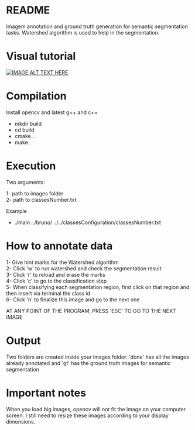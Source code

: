 # README #

Imagem annotation and ground truth generation for semantic segmentation tasks. Watershed algorithm is used to help in the segmentation.

# Visual tutorial

[![IMAGE ALT TEXT HERE](https://img.youtube.com/vi/YOUTUBE_VIDEO_ID_HERE/0.jpg)](https://www.youtube.com/watch?v=YOUTUBE_VIDEO_ID_HERE)


# Compilation

Install opencv and latest g++ and c++ 

- mkdir build  
- cd build  
- cmake ..  
- make  


# Execution

Two arguments:  

1- path to images folder  
2- path to classesNumber.txt 

Example  

- ./main ../bruno/ ../../classesConfiguration/classesNumber.txt 


# How to annotate data

1- Give hint marks for the Watershed algorithm  
2- Click 'w' to run watershed and check the segmentation result  
3- Click 'r' to reload and erase the marks  
4- Click 'c' to go to the classification step  
5- When classifying each segmentation region, first click on that region and then insert via terminal the class id  
6- Click 'n' to finalize this image and go to the next one  

AT ANY POINT OF THE PROGRAM, PRESS 'ESC' TO GO TO THE NEXT IMAGE


# Output

Two folders are created inside your images folder: 'done' has all the images already annotated and 'gt' has the ground truth images for semantic segmentation


# Important notes

When you load big images, opencv will not fit the image on your computer screen. I still need to resize these images according to your display dimensions.